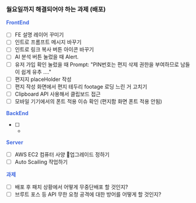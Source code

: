 ### 월요일까지 해결되어야 하는 과제 (배포)

<span style="color:royalblue"><strong>FrontEnd</strong></span>
- [ ] FE 설명 레이어 꾸미기
- [ ] 인트로 프롬프트 메시지 바꾸기
- [ ] 인트로 링크 복사 버튼 아이콘 바꾸기
- [ ] AI 분석 버튼 눌렀을 때 Alert.
- [ ] 유저 가입 확인 눌렀을 때 Prompt: "PIN번호는 편지 삭제 권한을 부여하므로 남들이 쉽게 유추 ...."
- [ ] 편지지 placeHolder 작성
- [ ] 편지 작성 화면에서 편지 테두리 footage 로딩 느린 거 고치기
- [ ] Clipboard API 사용해서 클립보드 접근
- [ ] 모바일 기기에서의 폰트 적용 이슈 확인 (편지함 화면 폰트 적용 안됨)

<span style="color:royalblue"><strong>BackEnd</strong></span>
- [ ] -

<span style="color:royalblue"><strong>Server</strong></span>
- [ ] AWS EC2 컴퓨터 사양 업그레이드 정하기
- [ ] Auto Scailing 작업하기

<span style="color:royalblue"><strong>과제</strong></span>
- [ ] 배포 후 패치 상황에서 어떻게 무중단배포 할 것인지?
- [ ] 브루트 포스 등 API 무한 요청 공격에 대한 방어를 어떻게 할 것인지?